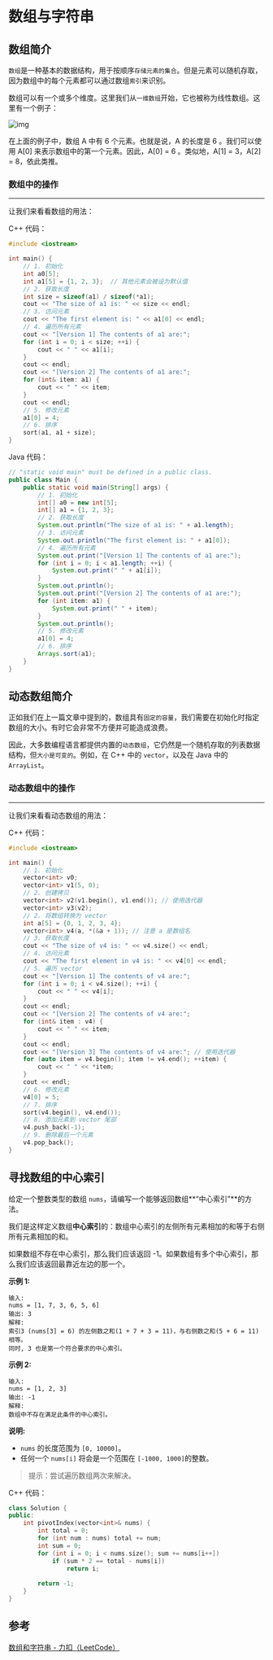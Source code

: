 # 数组与字符串

## 数组简介

`数组`是一种基本的数据结构，用于按顺序`存储元素的集合`。但是元素可以随机存取，因为数组中的每个元素都可以通过数组`索引`来识别。

数组可以有一个或多个维度。这里我们从`一维数组`开始，它也被称为线性数组。这里有一个例子：

![img](https://aliyun-lc-upload.oss-cn-hangzhou.aliyuncs.com/aliyun-lc-upload/uploads/2018/07/31/screen-shot-2018-03-20-at-191856.png)

在上面的例子中，数组 A 中有 6 个元素。也就是说，A 的长度是 6 。我们可以使用 A[0] 来表示数组中的第一个元素。因此，A[0] = 6 。类似地，A[1] = 3，A[2] = 8，依此类推。

### 数组中的操作

------

让我们来看看数组的用法：

C++ 代码：

```c++
#include <iostream>

int main() {
    // 1. 初始化
    int a0[5];
    int a1[5] = {1, 2, 3};  // 其他元素会被设为默认值
    // 2. 获取长度
    int size = sizeof(a1) / sizeof(*a1);
    cout << "The size of a1 is: " << size << endl;
    // 3. 访问元素
    cout << "The first element is: " << a1[0] << endl;
    // 4. 遍历所有元素
    cout << "[Version 1] The contents of a1 are:";
    for (int i = 0; i < size; ++i) {
        cout << " " << a1[i];
    }
    cout << endl;
    cout << "[Version 2] The contents of a1 are:";
    for (int& item: a1) {
        cout << " " << item;
    }
    cout << endl;
    // 5. 修改元素
    a1[0] = 4;
    // 6. 排序
    sort(a1, a1 + size);
}
```

Java 代码：

```java
// "static void main" must be defined in a public class.
public class Main {
    public static void main(String[] args) {
        // 1. 初始化
        int[] a0 = new int[5];
        int[] a1 = {1, 2, 3};
        // 2. 获取长度
        System.out.println("The size of a1 is: " + a1.length);
        // 3. 访问元素
        System.out.println("The first element is: " + a1[0]);
        // 4. 遍历所有元素
        System.out.print("[Version 1] The contents of a1 are:");
        for (int i = 0; i < a1.length; ++i) {
            System.out.print(" " + a1[i]);
        }
        System.out.println();
        System.out.print("[Version 2] The contents of a1 are:");
        for (int item: a1) {
            System.out.print(" " + item);
        }
        System.out.println();
        // 5. 修改元素
        a1[0] = 4;
        // 6. 排序
        Arrays.sort(a1);
    }
}
```

## 动态数组简介

正如我们在上一篇文章中提到的，数组具有`固定的容量`，我们需要在初始化时指定数组的大小。有时它会非常不方便并可能造成浪费。

因此，大多数编程语言都提供内置的`动态数组`，它仍然是一个随机存取的列表数据结构，但`大小是可变的`。例如，在 C++ 中的 `vector`，以及在 Java 中的 `ArrayList`。

### 动态数组中的操作

------

让我们来看看动态数组的用法：

C++ 代码：

```c++
#include <iostream>

int main() {
    // 1. 初始化
    vector<int> v0;
    vector<int> v1(5, 0);
    // 2. 创建拷贝
    vector<int> v2(v1.begin(), v1.end()); // 使用迭代器
    vector<int> v3(v2);
    // 2. 将数组转换为 vector
    int a[5] = {0, 1, 2, 3, 4};
    vector<int> v4(a, *(&a + 1)); // 注意 a 是数组名
    // 3. 获取长度
    cout << "The size of v4 is: " << v4.size() << endl;
    // 4. 访问元素
    cout << "The first element in v4 is: " << v4[0] << endl;
    // 5. 遍历 vector
    cout << "[Version 1] The contents of v4 are:";
    for (int i = 0; i < v4.size(); ++i) {
        cout << " " << v4[i];
    }
    cout << endl;
    cout << "[Version 2] The contents of v4 are:";
    for (int& item : v4) {
        cout << " " << item;
    }
    cout << endl;
    cout << "[Version 3] The contents of v4 are:"; // 使用迭代器
    for (auto item = v4.begin(); item != v4.end(); ++item) {
        cout << " " << *item;
    }
    cout << endl;
    // 6. 修改元素
    v4[0] = 5;
    // 7. 排序
    sort(v4.begin(), v4.end());
    // 8. 添加元素到 vector 尾部
    v4.push_back(-1);
    // 9. 删除最后一个元素
    v4.pop_back();
}
```

##   寻找数组的中心索引

给定一个整数类型的数组 `nums`，请编写一个能够返回数组**“中心索引”**的方法。

我们是这样定义数组**中心索引**的：数组中心索引的左侧所有元素相加的和等于右侧所有元素相加的和。

如果数组不存在中心索引，那么我们应该返回 -1。如果数组有多个中心索引，那么我们应该返回最靠近左边的那一个。

**示例 1:**

```
输入: 
nums = [1, 7, 3, 6, 5, 6]
输出: 3
解释: 
索引3 (nums[3] = 6) 的左侧数之和(1 + 7 + 3 = 11)，与右侧数之和(5 + 6 = 11)相等。
同时, 3 也是第一个符合要求的中心索引。
```

**示例 2:**

```
输入: 
nums = [1, 2, 3]
输出: -1
解释: 
数组中不存在满足此条件的中心索引。
```

**说明:**

- `nums` 的长度范围为 `[0, 10000]`。
- 任何一个 `nums[i]` 将会是一个范围在 `[-1000, 1000]`的整数。

> 提示：尝试遍历数组两次来解决。

C++ 代码：

```c++
class Solution {
public:
    int pivotIndex(vector<int>& nums) {
        int total = 0;
        for (int num : nums) total += num;
        int sum = 0;
        for (int i = 0; i < nums.size(); sum += nums[i++])
            if (sum * 2 == total - nums[i])
                return i;
        
        return -1;
    }
}
```

## 参考

[数组和字符串 - 力扣（LeetCode）](https://leetcode-cn.com/explore/learn/card/array-and-string/)

